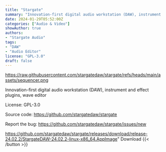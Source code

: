```yaml
---
title: "Stargate"
summary: "Innovation-first digital audio workstation (DAW), instrument and effect plugins, wave editor."
date: 2024-01-29T05:52:00Z
categories: ["Audio & Video"]
showAuthor: true
authors:
- "Stargate Audio"
tags: 
- "DAW"
- "Audio Editor"
license: "GPL-3.0"
draft: false
---
```


https://raw.githubusercontent.com/stargatedaw/stargate/refs/heads/main/assets/sequencer.png

Innovation-first digital audio workstation (DAW), instrument and effect plugins, wave editor

License: GPL-3.0

Source code: <https://github.com/stargatedaw/stargate>

Report the bug: <https://github.com/stargatedaw/stargate/issues/new>  

https://github.com/stargatedaw/stargate/releases/download/release-24.02.2/StargateDAW-24.02.2-linux-x86_64.AppImage" 
Download
{{< /button >}}